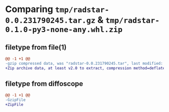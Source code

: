# Comparing `tmp/radstar-0.0.231790245.tar.gz` & `tmp/radstar-0.1.0-py3-none-any.whl.zip`

## filetype from file(1)

```diff
@@ -1 +1 @@
-gzip compressed data, was "radstar-0.0.231790245.tar", last modified: Wed Jun 28 02:45:51 2023, max compression
+Zip archive data, at least v2.0 to extract, compression method=deflate
```

## filetype from diffoscope

```diff
@@ -1 +1 @@
-GzipFile
+ZipFile
```

